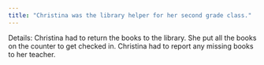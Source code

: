 ```yaml
---
title: "Christina was the library helper for her second grade class."
---
```

Details:
Christina had to return the books to the library.
She put all the books on the counter to get checked in.
Christina had to report any missing books to her teacher.

